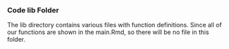 ### Code lib Folder

The lib directory contains various files with function definitions. Since all of our functions are shown in the main.Rmd, so there will be no file in this folder.
